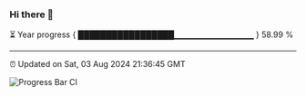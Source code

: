 ### Hi there 👋

⏳ Year progress { █████████████████▁▁▁▁▁▁▁▁▁▁▁▁▁ } 58.99 %

---

⏰ Updated on Sat, 03 Aug 2024 21:36:45 GMT

![Progress Bar CI](https://github.com/IshwaranRudhara/GIT-ACTION/workflows/Progress%20Bar%20CI/badge.svg)
